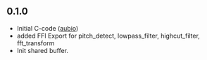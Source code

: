 ## 0.1.0

* Initial C-code ([aubio](https://github.com/aubio/aubio))
* added FFI Export for pitch_detect, lowpass_filter, highcut_filter, fft_transform
* Init shared buffer.